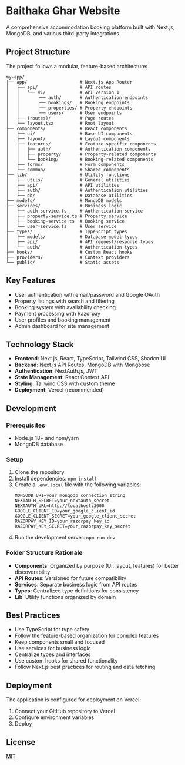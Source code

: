 # Baithaka Ghar Website

A comprehensive accommodation booking platform built with Next.js, MongoDB, and various third-party integrations.

## Project Structure

The project follows a modular, feature-based architecture:

```
my-app/
├── app/                    # Next.js App Router
│   ├── api/                # API routes
│   │   └── v1/             # API version 1
│   │       ├── auth/       # Authentication endpoints
│   │       ├── bookings/   # Booking endpoints
│   │       ├── properties/ # Property endpoints
│   │       └── users/      # User endpoints
│   ├── (routes)/           # Page routes
│   └── layout.tsx          # Root layout
├── components/             # React components
│   ├── ui/                 # Base UI components
│   ├── layout/             # Layout components
│   ├── features/           # Feature-specific components
│   │   ├── auth/           # Authentication components
│   │   ├── property/       # Property-related components
│   │   └── booking/        # Booking-related components
│   ├── forms/              # Form components
│   └── common/             # Shared components
├── lib/                    # Utility functions
│   ├── utils/              # General utilities
│   ├── api/                # API utilities
│   ├── auth/               # Authentication utilities
│   └── db/                 # Database utilities
├── models/                 # MongoDB models
├── services/               # Business logic
│   ├── auth-service.ts     # Authentication service
│   ├── property-service.ts # Property service
│   ├── booking-service.ts  # Booking service
│   └── user-service.ts     # User service
├── types/                  # TypeScript types
│   ├── models/             # Database model types
│   ├── api/                # API request/response types
│   └── auth/               # Authentication types
├── hooks/                  # Custom React hooks
├── providers/              # Context providers
└── public/                 # Static assets
```

## Key Features

- User authentication with email/password and Google OAuth
- Property listings with search and filtering
- Booking system with availability checking
- Payment processing with Razorpay
- User profiles and booking management
- Admin dashboard for site management

## Technology Stack

- **Frontend**: Next.js, React, TypeScript, Tailwind CSS, Shadcn UI
- **Backend**: Next.js API Routes, MongoDB with Mongoose
- **Authentication**: NextAuth.js, JWT
- **State Management**: React Context API
- **Styling**: Tailwind CSS with custom theme
- **Deployment**: Vercel (recommended)

## Development

### Prerequisites

- Node.js 18+ and npm/yarn
- MongoDB database

### Setup

1. Clone the repository
2. Install dependencies: `npm install`
3. Create a `.env.local` file with the following variables:
   ```
   MONGODB_URI=your_mongodb_connection_string
   NEXTAUTH_SECRET=your_nextauth_secret
   NEXTAUTH_URL=http://localhost:3000
   GOOGLE_CLIENT_ID=your_google_client_id
   GOOGLE_CLIENT_SECRET=your_google_client_secret
   RAZORPAY_KEY_ID=your_razorpay_key_id
   RAZORPAY_KEY_SECRET=your_razorpay_key_secret
   ```
4. Run the development server: `npm run dev`

### Folder Structure Rationale

- **Components**: Organized by purpose (UI, layout, features) for better discoverability
- **API Routes**: Versioned for future compatibility
- **Services**: Separate business logic from API routes
- **Types**: Centralized type definitions for consistency
- **Lib**: Utility functions organized by domain

## Best Practices

- Use TypeScript for type safety
- Follow the feature-based organization for complex features
- Keep components small and focused
- Use services for business logic
- Centralize types and interfaces
- Use custom hooks for shared functionality
- Follow Next.js best practices for routing and data fetching

## Deployment

The application is configured for deployment on Vercel:

1. Connect your GitHub repository to Vercel
2. Configure environment variables
3. Deploy

## License

[MIT](LICENSE)
